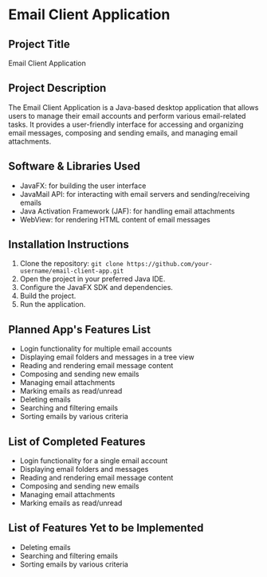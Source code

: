 # Email Client Application

## Project Title
Email Client Application

## Project Description
The Email Client Application is a Java-based desktop application that allows users to manage their email accounts and perform various email-related tasks. It provides a user-friendly interface for accessing and organizing email messages, composing and sending emails, and managing email attachments.

## Software & Libraries Used
- JavaFX: for building the user interface
- JavaMail API: for interacting with email servers and sending/receiving emails
- Java Activation Framework (JAF): for handling email attachments
- WebView: for rendering HTML content of email messages

## Installation Instructions
1. Clone the repository: `git clone https://github.com/your-username/email-client-app.git`
2. Open the project in your preferred Java IDE.
3. Configure the JavaFX SDK and dependencies.
4. Build the project.
5. Run the application.

## Planned App's Features List
- Login functionality for multiple email accounts
- Displaying email folders and messages in a tree view
- Reading and rendering email message content
- Composing and sending new emails
- Managing email attachments
- Marking emails as read/unread
- Deleting emails
- Searching and filtering emails
- Sorting emails by various criteria

## List of Completed Features
- Login functionality for a single email account
- Displaying email folders and messages
- Reading and rendering email message content
- Composing and sending new emails
- Managing email attachments
- Marking emails as read/unread

## List of Features Yet to be Implemented
- Deleting emails
- Searching and filtering emails
- Sorting emails by various criteria
